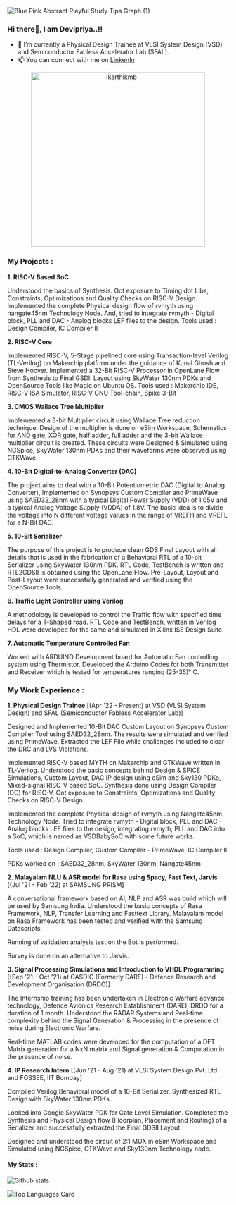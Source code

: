![Blue Pink Abstract Playful Study Tips Graph (1)](https://user-images.githubusercontent.com/83152452/190498167-9c00fcba-642c-453c-8bdc-12fd42e58693.gif)

### Hi there👋, I am Devipriya..!!

- 🔭 I’m currently a Physical Design Trainee at VLSI System Design (VSD) and Semiconductor Fabless Accelerator Lab (SFAL).
- 📫 You can connect with me on [LinkenIn](https://www.linkedin.com/in/a-devipriya/) 


<p align = "center">
  
  
  <a href="https://github.com/Ikarthikmb/github-readme-streak-stats" title="Go to Source">
<img align="center" width=396 src="https://github-readme-streak-stats.herokuapp.com/?user=Devipriya1921&theme=light&border=e0e0e0&hide_border=false" alt="Ikarthikmb" />
</a>

</p>


### My Projects :

**1. RISC-V Based SoC** 

   Understood the basics of Synthesis. Got exposure to Timing dot Libs, Constraints, Optimizations and Quality Checks on RISC-V Design. Implemented the complete       Physical design flow of rvmyth using nangate45nm Technology Node. And, tried to integrate rvmyth - Digital block, PLL and DAC - Analog blocks LEF files to the design. 
Tools used : Design Compiler, IC Compiler II

**2. RISC-V Core**

   Implemented RISC-V, 5-Stage pipelined core using Transaction-level Verilog (TL-Verilog) on Makerchip platform under the guidance of Kunal Ghosh and Steve Hoover.  Implemented a 32-Bit RISC-V Processor in OpenLane Flow from Synthesis to Final GSDII Layout using SkyWater 130nm PDKs and OpenSource Tools like Magic on Ubuntu OS. 
Tools used : Makerchip IDE, RISC-V ISA Simulator, RISC-V GNU Tool-chain, Spike 3-Bit 

**3. CMOS Wallace Tree Multiplier**

   Implemented a 3-bit Multiplier circuit using Wallace Tree reduction technique. Design of the multiplier is done on eSim Workspace, Schematics for AND gate, XOR gate, half adder, full adder and the 3-bit Wallace multiplier circuit is created. These circuits were Designed & Simulated using NGSpice, SkyWater 130nm PDKs and their waveforms were observed using GTKWave. 

**4. 10-Bit Digital-to-Analog Converter (DAC)**

   The project aims to deal with a 10-Bit Potentiometric DAC (Digital to Analog Converter), Implemented on Synopsys Custom Compiler and PrimeWave using SAED32_28nm with a typical Digital Power Supply (VDD) of 1.05V and a typical Analog Voltage Supply (VDDA) of 1.8V. The basic idea is to divide the voltage into N different voltage values in the range of VREFH and VREFL for a N-Bit DAC. 

**5. 10-Bit Serializer** 

   The purpose of this project is to produce clean GDS Final Layout with all details that is used in the fabrication of a Behavioral RTL of a 10-bit Serializer using SkyWater 130nm PDK. RTL Code, TestBench is written and RTL2GDSII is obtained using the OpenLane Flow. Pre-Layout, Layout and Post-Layout were successfully generated and verified using the OpenSource Tools. 

**6. Traffic Light Controller using Verilog** 

   A methodology is developed to control the Traffic flow with specified time delays for a T-Shaped road. RTL Code and TestBench, written in Verilog HDL were developed for the same and simulated in Xilinx ISE Design Suite.

**7. Automatic Temperature Controlled Fan** 

   Worked with ARDUINO Development board for Automatic Fan controlling system using Thermistor. Developed the Arduino Codes for both Transmitter and Receiver which is tested for temperatures ranging (25-35)° C.


### My Work Experience :

**1. Physical Design Trainee** [(Apr '22 - Present) at VSD (VLSI System Design) and SFAL (Semiconductor Fabless Accelerator Lab)]

   Designed and Implemented 10-Bit DAC Custom Layout on Synopsys Custom Compiler Tool using SAED32_28nm. The results were simulated and verified using PrimeWave. Extracted the LEF File while challenges included to clear the DRC and LVS Violations. 

   Implemented RISC-V based MYTH on Makerchip and GTKWave written in TL-Verilog. Understood the basic concepts behind Design & SPICE Simulations, Custom Layout, DAC IP design using eSim and Sky130 PDKs, Mixed-signal RISC-V based SoC. Synthesis done using Design Compiler (DC) for RISC-V. Got exposure to Constraints, Optimizations and Quality Checks on RISC-V Design. 

   Implemented the complete Physical design of rvmyth using Nangate45nm Technology Node. Tried to integrate rvmyth - Digital block, PLL and DAC - Analog blocks LEF files to the design, integrating rvmyth, PLL and DAC into a SoC, which is named as VSDBabySoC with some future works. 

   Tools used : Design Compiler, Custom Compiler - PrimeWave, IC Compiler II 

   PDKs worked on : SAED32_28nm, SkyWater 130nm, Nangate45nm 


**2. Malayalam NLU & ASR model for Rasa using Spacy, Fast Text, Jarvis** [(Jul '21 - Feb '22) at SAMSUNG PRISM]

   A conversational framework based on AI, NLP and ASR was build which will be used by Samsung India. Understood the basic concepts of Rasa Framework, NLP, Transfer  Learning and Fasttext Library. Malayalam model on Rasa Framework has been tested and verified with the Samsung Datascripts. 

   Running of validation analysis test on the Bot is performed. 

   Survey is done on an alternative to Jarvis. 


**3. Signal Processing Simulations and Introduction to VHDL Programming** [(Sep '21 - Oct '21) at CASDIC (Formerly DARE) - Defence Research and Development Organisation (DRDO)]

   The Internship training has been undertaken in Electronic Warfare advance technology, Defence Avionics Research Establishment (DARE), DRDO for a duration of 1 month. Understood the RADAR Systems and Real-time complexity behind the Signal Generation & Processing in the presence of noise during Electronic Warfare. 

   Real-time MATLAB codes were developed for the computation of a DFT Matrix generation for a NxN matrix and Signal generation & Computation in the presence of noise. 


**4. IP Research Intern** [(Jun '21 - Aug '21) at VLSI System Design Pvt. Ltd. and FOSSEE, IIT Bombay]

   Compiled Verilog Behavioral model of a 10-Bit Serializer. Synthesized RTL Design with SkyWater 130nm PDKs. 

   Looked into Google SkyWater PDK for Gate Level Simulation. Completed the Synthesis and Physical Design flow (Floorplan, Placement and Routing) of a Serializer and successfully extracted the Final GDSII Layout. 

   Designed and understood the circuit of 2:1 MUX in eSim Workspace and Simulated using NGSpice, GTKWave and Sky130nm Technology node.





#### My Stats :

<p align = "center">

![Github stats](https://github-readme-stats.vercel.app/api?username=Devipriya1921&theme=highcontrast&show_icons=true&count_private=true)

![Top Languages Card](https://github-readme-stats.vercel.app/api/top-langs/?username=Devipriya1921&layout=compact)


</p>
